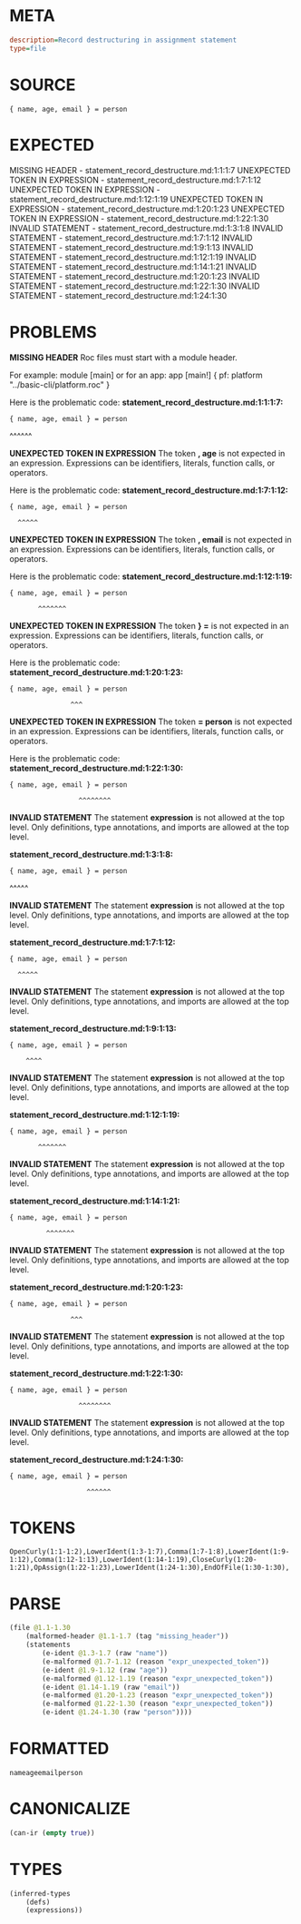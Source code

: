 # META
~~~ini
description=Record destructuring in assignment statement
type=file
~~~
# SOURCE
~~~roc
{ name, age, email } = person
~~~
# EXPECTED
MISSING HEADER - statement_record_destructure.md:1:1:1:7
UNEXPECTED TOKEN IN EXPRESSION - statement_record_destructure.md:1:7:1:12
UNEXPECTED TOKEN IN EXPRESSION - statement_record_destructure.md:1:12:1:19
UNEXPECTED TOKEN IN EXPRESSION - statement_record_destructure.md:1:20:1:23
UNEXPECTED TOKEN IN EXPRESSION - statement_record_destructure.md:1:22:1:30
INVALID STATEMENT - statement_record_destructure.md:1:3:1:8
INVALID STATEMENT - statement_record_destructure.md:1:7:1:12
INVALID STATEMENT - statement_record_destructure.md:1:9:1:13
INVALID STATEMENT - statement_record_destructure.md:1:12:1:19
INVALID STATEMENT - statement_record_destructure.md:1:14:1:21
INVALID STATEMENT - statement_record_destructure.md:1:20:1:23
INVALID STATEMENT - statement_record_destructure.md:1:22:1:30
INVALID STATEMENT - statement_record_destructure.md:1:24:1:30
# PROBLEMS
**MISSING HEADER**
Roc files must start with a module header.

For example:
        module [main]
or for an app:
        app [main!] { pf: platform "../basic-cli/platform.roc" }

Here is the problematic code:
**statement_record_destructure.md:1:1:1:7:**
```roc
{ name, age, email } = person
```
^^^^^^


**UNEXPECTED TOKEN IN EXPRESSION**
The token **, age** is not expected in an expression.
Expressions can be identifiers, literals, function calls, or operators.

Here is the problematic code:
**statement_record_destructure.md:1:7:1:12:**
```roc
{ name, age, email } = person
```
      ^^^^^


**UNEXPECTED TOKEN IN EXPRESSION**
The token **, email** is not expected in an expression.
Expressions can be identifiers, literals, function calls, or operators.

Here is the problematic code:
**statement_record_destructure.md:1:12:1:19:**
```roc
{ name, age, email } = person
```
           ^^^^^^^


**UNEXPECTED TOKEN IN EXPRESSION**
The token **} =** is not expected in an expression.
Expressions can be identifiers, literals, function calls, or operators.

Here is the problematic code:
**statement_record_destructure.md:1:20:1:23:**
```roc
{ name, age, email } = person
```
                   ^^^


**UNEXPECTED TOKEN IN EXPRESSION**
The token **= person** is not expected in an expression.
Expressions can be identifiers, literals, function calls, or operators.

Here is the problematic code:
**statement_record_destructure.md:1:22:1:30:**
```roc
{ name, age, email } = person
```
                     ^^^^^^^^


**INVALID STATEMENT**
The statement **expression** is not allowed at the top level.
Only definitions, type annotations, and imports are allowed at the top level.

**statement_record_destructure.md:1:3:1:8:**
```roc
{ name, age, email } = person
```
  ^^^^^


**INVALID STATEMENT**
The statement **expression** is not allowed at the top level.
Only definitions, type annotations, and imports are allowed at the top level.

**statement_record_destructure.md:1:7:1:12:**
```roc
{ name, age, email } = person
```
      ^^^^^


**INVALID STATEMENT**
The statement **expression** is not allowed at the top level.
Only definitions, type annotations, and imports are allowed at the top level.

**statement_record_destructure.md:1:9:1:13:**
```roc
{ name, age, email } = person
```
        ^^^^


**INVALID STATEMENT**
The statement **expression** is not allowed at the top level.
Only definitions, type annotations, and imports are allowed at the top level.

**statement_record_destructure.md:1:12:1:19:**
```roc
{ name, age, email } = person
```
           ^^^^^^^


**INVALID STATEMENT**
The statement **expression** is not allowed at the top level.
Only definitions, type annotations, and imports are allowed at the top level.

**statement_record_destructure.md:1:14:1:21:**
```roc
{ name, age, email } = person
```
             ^^^^^^^


**INVALID STATEMENT**
The statement **expression** is not allowed at the top level.
Only definitions, type annotations, and imports are allowed at the top level.

**statement_record_destructure.md:1:20:1:23:**
```roc
{ name, age, email } = person
```
                   ^^^


**INVALID STATEMENT**
The statement **expression** is not allowed at the top level.
Only definitions, type annotations, and imports are allowed at the top level.

**statement_record_destructure.md:1:22:1:30:**
```roc
{ name, age, email } = person
```
                     ^^^^^^^^


**INVALID STATEMENT**
The statement **expression** is not allowed at the top level.
Only definitions, type annotations, and imports are allowed at the top level.

**statement_record_destructure.md:1:24:1:30:**
```roc
{ name, age, email } = person
```
                       ^^^^^^


# TOKENS
~~~zig
OpenCurly(1:1-1:2),LowerIdent(1:3-1:7),Comma(1:7-1:8),LowerIdent(1:9-1:12),Comma(1:12-1:13),LowerIdent(1:14-1:19),CloseCurly(1:20-1:21),OpAssign(1:22-1:23),LowerIdent(1:24-1:30),EndOfFile(1:30-1:30),
~~~
# PARSE
~~~clojure
(file @1.1-1.30
	(malformed-header @1.1-1.7 (tag "missing_header"))
	(statements
		(e-ident @1.3-1.7 (raw "name"))
		(e-malformed @1.7-1.12 (reason "expr_unexpected_token"))
		(e-ident @1.9-1.12 (raw "age"))
		(e-malformed @1.12-1.19 (reason "expr_unexpected_token"))
		(e-ident @1.14-1.19 (raw "email"))
		(e-malformed @1.20-1.23 (reason "expr_unexpected_token"))
		(e-malformed @1.22-1.30 (reason "expr_unexpected_token"))
		(e-ident @1.24-1.30 (raw "person"))))
~~~
# FORMATTED
~~~roc
nameageemailperson
~~~
# CANONICALIZE
~~~clojure
(can-ir (empty true))
~~~
# TYPES
~~~clojure
(inferred-types
	(defs)
	(expressions))
~~~
